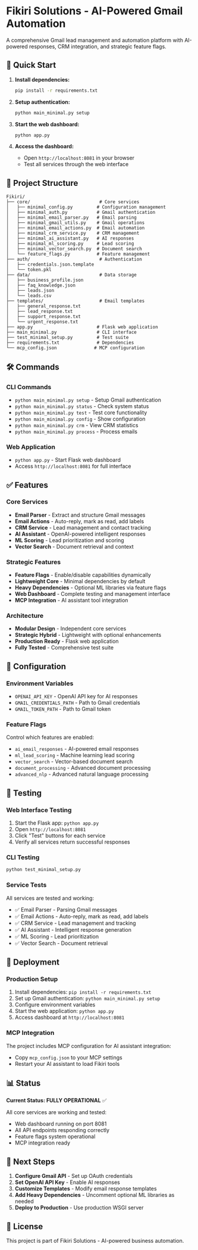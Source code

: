 # Fikiri Solutions - AI-Powered Gmail Automation

A comprehensive Gmail lead management and automation platform with AI-powered responses, CRM integration, and strategic feature flags.

## 🚀 Quick Start

1. **Install dependencies:**
   ```bash
   pip install -r requirements.txt
   ```

2. **Setup authentication:**
   ```bash
   python main_minimal.py setup
   ```

3. **Start the web dashboard:**
   ```bash
   python app.py
   ```

4. **Access the dashboard:**
   - Open `http://localhost:8081` in your browser
   - Test all services through the web interface

## 📁 Project Structure

```
Fikiri/
├── core/                          # Core services
│   ├── minimal_config.py         # Configuration management
│   ├── minimal_auth.py           # Gmail authentication
│   ├── minimal_email_parser.py   # Email parsing
│   ├── minimal_gmail_utils.py    # Gmail operations
│   ├── minimal_email_actions.py  # Email automation
│   ├── minimal_crm_service.py    # CRM management
│   ├── minimal_ai_assistant.py   # AI responses
│   ├── minimal_ml_scoring.py     # Lead scoring
│   ├── minimal_vector_search.py  # Document search
│   └── feature_flags.py          # Feature management
├── auth/                          # Authentication
│   ├── credentials.json.template
│   └── token.pkl
├── data/                          # Data storage
│   ├── business_profile.json
│   ├── faq_knowledge.json
│   ├── leads.json
│   └── leads.csv
├── templates/                     # Email templates
│   ├── general_response.txt
│   ├── lead_response.txt
│   ├── support_response.txt
│   └── urgent_response.txt
├── app.py                        # Flask web application
├── main_minimal.py               # CLI interface
├── test_minimal_setup.py         # Test suite
├── requirements.txt              # Dependencies
└── mcp_config.json              # MCP configuration
```

## 🛠️ Commands

### CLI Commands
- `python main_minimal.py setup` - Setup Gmail authentication
- `python main_minimal.py status` - Check system status
- `python main_minimal.py test` - Test core functionality
- `python main_minimal.py config` - Show configuration
- `python main_minimal.py crm` - View CRM statistics
- `python main_minimal.py process` - Process emails

### Web Application
- `python app.py` - Start Flask web dashboard
- Access `http://localhost:8081` for full interface

## ✅ Features

### Core Services
- **Email Parser** - Extract and structure Gmail messages
- **Email Actions** - Auto-reply, mark as read, add labels
- **CRM Service** - Lead management and contact tracking
- **AI Assistant** - OpenAI-powered intelligent responses
- **ML Scoring** - Lead prioritization and scoring
- **Vector Search** - Document retrieval and context

### Strategic Features
- **Feature Flags** - Enable/disable capabilities dynamically
- **Lightweight Core** - Minimal dependencies by default
- **Heavy Dependencies** - Optional ML libraries via feature flags
- **Web Dashboard** - Complete testing and management interface
- **MCP Integration** - AI assistant tool integration

### Architecture
- **Modular Design** - Independent core services
- **Strategic Hybrid** - Lightweight with optional enhancements
- **Production Ready** - Flask web application
- **Fully Tested** - Comprehensive test suite

## 🔧 Configuration

### Environment Variables
- `OPENAI_API_KEY` - OpenAI API key for AI responses
- `GMAIL_CREDENTIALS_PATH` - Path to Gmail credentials
- `GMAIL_TOKEN_PATH` - Path to Gmail token

### Feature Flags
Control which features are enabled:
- `ai_email_responses` - AI-powered email responses
- `ml_lead_scoring` - Machine learning lead scoring
- `vector_search` - Vector-based document search
- `document_processing` - Advanced document processing
- `advanced_nlp` - Advanced natural language processing

## 🧪 Testing

### Web Interface Testing
1. Start the Flask app: `python app.py`
2. Open `http://localhost:8081`
3. Click "Test" buttons for each service
4. Verify all services return successful responses

### CLI Testing
```bash
python test_minimal_setup.py
```

### Service Tests
All services are tested and working:
- ✅ Email Parser - Parsing Gmail messages
- ✅ Email Actions - Auto-reply, mark as read, add labels
- ✅ CRM Service - Lead management and tracking
- ✅ AI Assistant - Intelligent response generation
- ✅ ML Scoring - Lead prioritization
- ✅ Vector Search - Document retrieval

## 🚀 Deployment

### Production Setup
1. Install dependencies: `pip install -r requirements.txt`
2. Set up Gmail authentication: `python main_minimal.py setup`
3. Configure environment variables
4. Start the web application: `python app.py`
5. Access dashboard at `http://localhost:8081`

### MCP Integration
The project includes MCP configuration for AI assistant integration:
- Copy `mcp_config.json` to your MCP settings
- Restart your AI assistant to load Fikiri tools

## 📊 Status

**Current Status: FULLY OPERATIONAL** ✅

All core services are working and tested:
- Web dashboard running on port 8081
- All API endpoints responding correctly
- Feature flags system operational
- MCP integration ready

## 🎯 Next Steps

1. **Configure Gmail API** - Set up OAuth credentials
2. **Set OpenAI API Key** - Enable AI responses
3. **Customize Templates** - Modify email response templates
4. **Add Heavy Dependencies** - Uncomment optional ML libraries as needed
5. **Deploy to Production** - Use production WSGI server

## 📝 License

This project is part of Fikiri Solutions - AI-powered business automation.